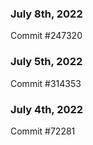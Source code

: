 ### July 8th, 2022

Commit #247320

### July 5th, 2022

Commit #314353


### July 4th, 2022

Commit #72281
